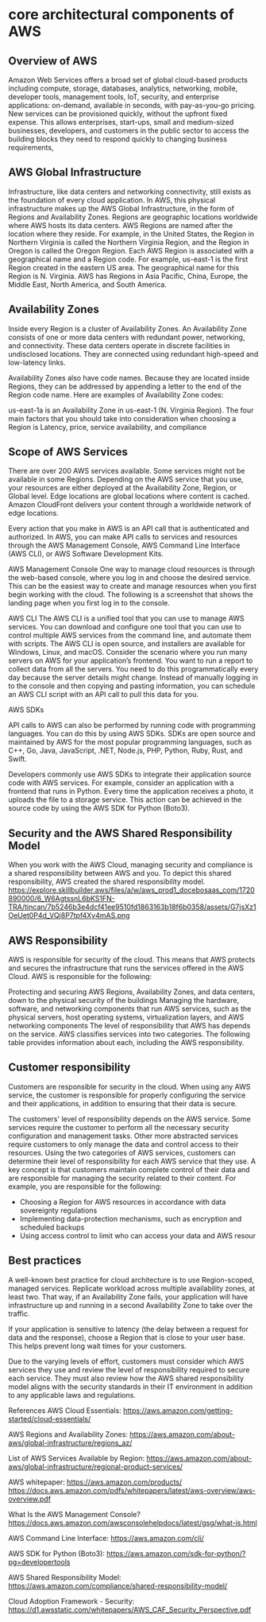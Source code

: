 # core architectural components of AWS


## Overview of AWS

Amazon Web Services offers a broad set of global cloud-based products including compute, storage, databases, analytics, networking, mobile, developer tools, management tools, IoT, security, and enterprise applications: on-demand, available in seconds, with pay-as-you-go pricing. New services can be provisioned quickly, without the upfront fixed expense. This allows enterprises, start-ups, small and medium-sized businesses, developers, and customers in the public sector to access the building blocks they need to respond quickly to changing business requirements,

## AWS Global Infrastructure
Infrastructure, like data centers and networking connectivity, still exists as the foundation of every cloud application. In AWS, this physical infrastructure makes up the AWS Global Infrastructure, in the form of Regions and Availability Zones. Regions are geographic locations worldwide where AWS hosts its data centers. AWS Regions are named after the location where they reside. For example, in the United States, the Region in Northern Virginia is called the Northern Virginia Region, and the Region in Oregon is called the Oregon Region. Each AWS Region is associated with a geographical name and a Region code. For example, us-east-1 is the first Region created in the eastern US area. The geographical name for this Region is N. Virginia. AWS has Regions in Asia Pacific, China, Europe, the Middle East, North America, and South America.

## Availability Zones

Inside every Region is a cluster of Availability Zones. An Availability Zone consists of one or more data centers with redundant power, networking, and connectivity. These data centers operate in discrete facilities in undisclosed locations. They are connected using redundant high-speed and low-latency links.

Availability Zones also have code names. Because they are located inside Regions, they can be addressed by appending a letter to the end of the Region code name. Here are examples of Availability Zone codes:

us-east-1a is an Availability Zone in us-east-1 (N. Virginia Region). The four main factors that you should take into consideration when choosing a Region is Latency, price, service availability, and compliance

## Scope of AWS Services
There are over 200 AWS services available. Some services might not be available in some Regions. Depending on the AWS service that you use, your resources are either deployed at the Availability Zone, Region, or Global level. Edge locations are global locations where content is cached. Amazon CloudFront delivers your content through a worldwide network of edge locations.


Every action that you make in AWS is an API call that is authenticated and authorized.  In AWS, you can make API calls to services and resources through the AWS Management Console, AWS Command Line Interface (AWS CLI), or AWS Software Development Kits.

AWS Management Console
One way to manage cloud resources is through the web-based console, where you log in and choose the desired service. This can be the easiest way to create and manage resources when you first begin working with the cloud. The following is a screenshot that shows the landing page when you first log in to the console. 

AWS CLI
The AWS CLI is a unified tool that you can use to manage AWS services. You can download and configure one tool that you can use to control multiple AWS services from the command line, and automate them with scripts. The AWS CLI is open source, and installers are available for Windows, Linux, and macOS. Consider the scenario where you run many servers on AWS for your application’s frontend. You want to run a report to collect data from all the servers. You need to do this programmatically every day because the server details might change. Instead of manually logging in to the console and then copying and pasting information, you can schedule an AWS CLI script with an API call to pull this data for you.

AWS SDKs

API calls to AWS can also be performed by running code with programming languages. You can do this by using AWS SDKs. SDKs are open source and maintained by AWS for the most popular programming languages, such as C++, Go, Java, JavaScript, .NET, Node.js, PHP, Python, Ruby, Rust, and Swift.

Developers commonly use AWS SDKs to integrate their application source code with AWS services. For example, consider an application with a frontend that runs in Python. Every time the application receives a photo, it uploads the file to a storage service. This action can be achieved in the source code by using the AWS SDK for Python (Boto3).

## Security and the AWS Shared Responsibility Model

When you work with the AWS Cloud, managing security and compliance is a shared responsibility between AWS and you. To depict this shared responsibility, AWS created the shared responsibility model.
https://explore.skillbuilder.aws/files/a/w/aws_prod1_docebosaas_com/1720890000/6_W6AgtssnL6bKS1FN-TRA/tincan/7b5246b3e4dcf41ee9510fd1863163b18f6b0358/assets/G7jsXz1OeUet0P4d_VQj8P7tpf4Xy4mAS.png

## AWS Responsibility
AWS is responsible for security of the cloud. This means that AWS protects and secures the infrastructure that runs the services offered in the AWS Cloud. AWS is responsible for the following:

Protecting and securing AWS Regions, Availability Zones, and data centers, down to the physical security of the buildings
Managing the hardware, software, and networking components that run AWS services, such as the physical servers, host operating systems, virtualization layers, and AWS networking components
The level of responsibility that AWS has depends on the service. AWS classifies services into two categories. The following table provides information about each, including the AWS responsibility.

## Customer responsibility

Customers are responsible for security in the cloud. When using any AWS service, the customer is responsible for properly configuring the service and their applications, in addition to ensuring that their data is secure.

The customers' level of responsibility depends on the AWS service. Some services require the customer to perform all the necessary security configuration and management tasks. Other more abstracted services require customers to only manage the data and control access to their resources. Using the two categories of AWS services, customers can determine their level of responsibility for each AWS service that they use.
A key concept is that customers maintain complete control of their data and are responsible for managing the security related to their content. For example, you are responsible for the following:

- Choosing a Region for AWS resources in accordance with data sovereignty regulations
- Implementing data-protection mechanisms, such as encryption and scheduled backups
- Using access control to limit who can access your data and AWS resour

## Best practices
A well-known best practice for cloud architecture is to use Region-scoped, managed services. Replicate workload across multiple availability zones, at least two. That way, if an Availability Zone fails, your application will have infrastructure up and running in a second Availability Zone to take over the traffic.

If your application is sensitive to latency (the delay between a request for data and the response), choose a Region that is close to your user base. This helps prevent long wait times for your customers.

Due to the varying levels of effort, customers must consider which AWS services they use and review the level of responsibility required to secure each service. They must also review how the AWS shared responsibility model aligns with the security standards in their IT environment in addition to any applicable laws and regulations.





References
AWS Cloud Essentials:
https://aws.amazon.com/getting-started/cloud-essentials/
    
AWS Regions and Availability Zones: https://aws.amazon.com/about-aws/global-infrastructure/regions_az/

List of AWS Services Available by Region: https://aws.amazon.com/about-aws/global-infrastructure/regional-product-services/

AWS whitepaper: https://aws.amazon.com/products/
https://docs.aws.amazon.com/pdfs/whitepapers/latest/aws-overview/aws-overview.pdf

What Is the AWS Management Console?https://docs.aws.amazon.com/awsconsolehelpdocs/latest/gsg/what-is.html

AWS Command Line Interface: https://aws.amazon.com/cli/

AWS SDK for Python (Boto3): 
https://aws.amazon.com/sdk-for-python/?pg=developertools

AWS Shared Responsibility Model: https://aws.amazon.com/compliance/shared-responsibility-model/

Cloud Adoption Framework - Security:
https://d1.awsstatic.com/whitepapers/AWS_CAF_Security_Perspective.pdf
